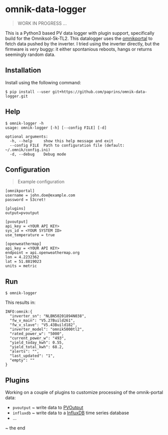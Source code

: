 # omnik-data-logger
> WORK IN PROGRESS ...

This is a Python3 based PV data logger with plugin support, specifically build for the Omniksol-5k-TL2. This datalogger uses the [omnikportal](https://www.omnikportal.com/) to fetch data pushed by the inverter. I tried using the inverter directly, but the firmware is _very_ buggy: it either spontanious reboots, hangs or returns seemingly random data.

## Installation

Install using the following command:
```
$ pip install --user git+https://github.com/paprins/omnik-data-logger.git
```

## Help
```
$ omnik-logger -h
usage: omnik-logger [-h] [--config FILE] [-d]

optional arguments:
  -h, --help     show this help message and exit
  --config FILE  Path to configuration file (default: ~/.omnik/config.ini)
  -d, --debug    Debug mode
```

## Configuration
> Example configuration
```
[omnikportal]
username = john.doe@example.com
password = S3cret!

[plugins]
output=pvoutput

[pvoutput]
api_key = <YOUR API KEY>
sys_id = <YOUR SYSTEM ID>
use_temperature = true

[openweathermap]
api_key = <YOUR API KEY>
endpoint = api.openweathermap.org
lon = 4.2232362
lat = 51.8819023
units = metric
```

## Run

```
$ omnik-logger
```

This results in:

```
INFO:omnik:{
  "inverter_sn": "NLBN50201894N038",
  "fw_v_main": "V5.27Build261",
  "fw_v_slave": "V5.43Build182",
  "inverter_model": "omnik5000tl2",
  "rated_power_w": "5000",
  "current_power_w": "493",
  "yield_today_kwh": 0.55,
  "yield_total_kwh": 68.2,
  "alerts": "",
  "last_updated": "1",
  "empty": ""
}
```

## Plugins
Working on a couple of plugins to customize processing of the omnik-portal data:

* `pvoutput` ~ write data to [PVOutput](https://www.pvoutput.org)
* `influxdb` ~ write data to a [InfluxDB](https://www.influxdata.com/) time series database
* ...

~ the end
